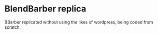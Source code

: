# BlendBarber replica
 BBarber replicated without using the likes of wordpress, being coded from scratch. 
